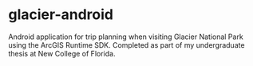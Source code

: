 # glacier-android
Android application for trip planning when visiting Glacier National Park using the ArcGIS Runtime SDK. Completed as part of my undergraduate thesis at New College of Florida. 

